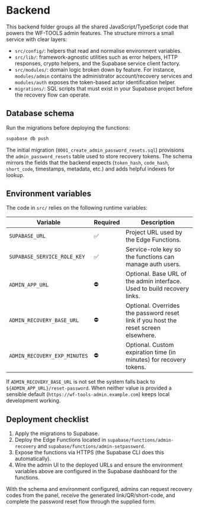 # Backend

This backend folder groups all the shared JavaScript/TypeScript code that powers the
WF-TOOLS admin features. The structure mirrors a small service with clear layers:

- `src/config/`: helpers that read and normalise environment variables.
- `src/lib/`: framework-agnostic utilities such as error helpers, HTTP responses,
  crypto helpers, and the Supabase service client factory.
- `src/modules/`: domain logic broken down by feature. For instance,
  `modules/admin` contains the administrator account/recovery services and
  `modules/auth` exposes the token-based actor identification helper.
- `migrations/`: SQL scripts that must exist in your Supabase project before the
  recovery flow can operate.

## Database schema

Run the migrations before deploying the functions:

```bash
supabase db push
```

The initial migration (`0001_create_admin_password_resets.sql`) provisions the
`admin_password_resets` table used to store recovery tokens. The schema mirrors the
fields that the backend expects (`token_hash`, `code_hash`, `short_code`, timestamps,
metadata, etc.) and adds helpful indexes for lookup.

## Environment variables

The code in `src/` relies on the following runtime variables:

| Variable | Required | Description |
| --- | --- | --- |
| `SUPABASE_URL` | ✅ | Project URL used by the Edge Functions. |
| `SUPABASE_SERVICE_ROLE_KEY` | ✅ | Service-role key so the functions can manage auth users. |
| `ADMIN_APP_URL` | ⛔ | Optional. Base URL of the admin interface. Used to build recovery links. |
| `ADMIN_RECOVERY_BASE_URL` | ⛔ | Optional. Overrides the password reset link if you host the reset screen elsewhere. |
| `ADMIN_RECOVERY_EXP_MINUTES` | ⛔ | Optional. Custom expiration time (in minutes) for recovery tokens. |

If `ADMIN_RECOVERY_BASE_URL` is not set the system falls back to
`${ADMIN_APP_URL}/reset-password`. When neither value is provided a sensible default
(`https://wf-tools-admin.example.com`) keeps local development working.

## Deployment checklist

1. Apply the migrations to Supabase.
2. Deploy the Edge Functions located in `supabase/functions/admin-recovery` and
   `supabase/functions/admin-setpassword`.
3. Expose the functions via HTTPS (the Supabase CLI does this automatically).
4. Wire the admin UI to the deployed URLs and ensure the environment variables above
   are configured in the Supabase dashboard for the functions.

With the schema and environment configured, admins can request recovery codes from the
panel, receive the generated link/QR/short-code, and complete the password reset flow
through the supplied form.
